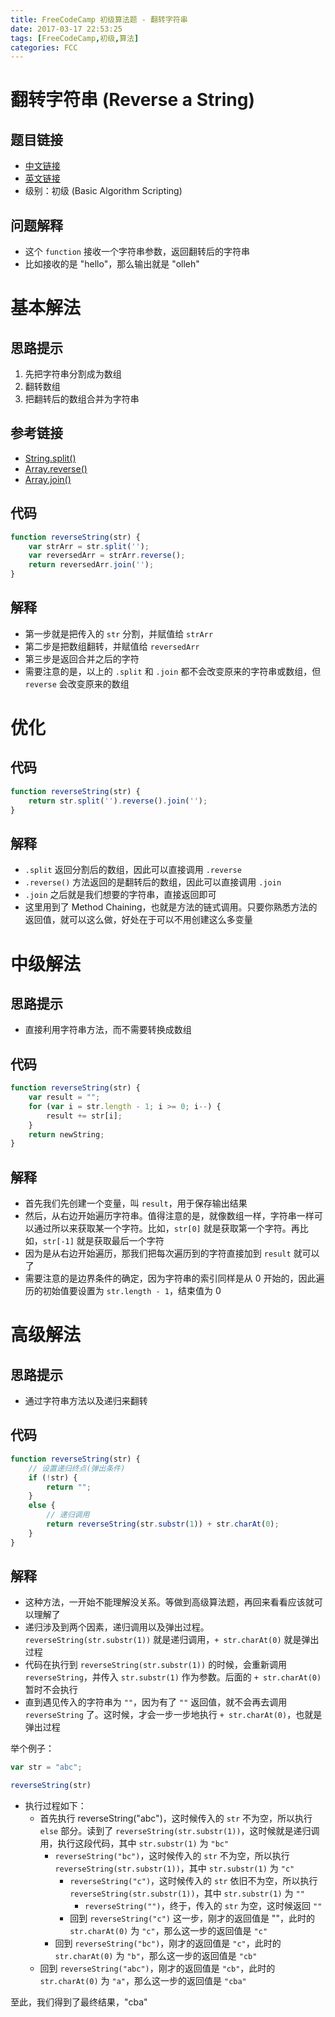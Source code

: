 ```yaml
---
title: FreeCodeCamp 初级算法题 - 翻转字符串
date: 2017-03-17 22:53:25
tags: [FreeCodeCamp,初级,算法]
categories: FCC
---
```

# 翻转字符串 (Reverse a String)

## 题目链接
- [中文链接](https://www.freecodecamp.cn/challenges/reverse-a-string)
- [英文链接](https://www.freecodecamp.com/challenges/reverse-a-string)
- 级别：初级 (Basic Algorithm Scripting)

## 问题解释
- 这个 `function` 接收一个字符串参数，返回翻转后的字符串
- 比如接收的是 "hello"，那么输出就是 "olleh"
<!-- more -->

# 基本解法
## 思路提示
1. 先把字符串分割成为数组
2. 翻转数组
3. 把翻转后的数组合并为字符串

## 参考链接
- [String.split()](https://developer.mozilla.org/zh-CN/docs/Web/JavaScript/Reference/Global_Objects/String/split)
- [Array.reverse()](https://developer.mozilla.org/zh-CN/docs/Web/JavaScript/Reference/Global_Objects/Array/reverse)
- [Array.join()](https://developer.mozilla.org/zh-CN/docs/Web/JavaScript/Reference/Global_Objects/Array/join)

## 代码
```js
function reverseString(str) {
    var strArr = str.split('');
    var reversedArr = strArr.reverse();
    return reversedArr.join('');
}
```

## 解释
- 第一步就是把传入的 `str` 分割，并赋值给 `strArr`
- 第二步是把数组翻转，并赋值给 `reversedArr`
- 第三步是返回合并之后的字符
- 需要注意的是，以上的 `.split` 和 `.join` 都不会改变原来的字符串或数组，但 `reverse` 会改变原来的数组

# 优化
## 代码
```js
function reverseString(str) {
    return str.split('').reverse().join('');
}
```

## 解释
- `.split` 返回分割后的数组，因此可以直接调用 `.reverse`
- `.reverse()` 方法返回的是翻转后的数组，因此可以直接调用 `.join`
- `.join` 之后就是我们想要的字符串，直接返回即可
- 这里用到了 Method Chaining，也就是方法的链式调用。只要你熟悉方法的返回值，就可以这么做，好处在于可以不用创建这么多变量

# 中级解法
## 思路提示
- 直接利用字符串方法，而不需要转换成数组

## 代码
```js
function reverseString(str) {
    var result = "";
    for (var i = str.length - 1; i >= 0; i--) {
        result += str[i];
    }
    return newString;
}
```

## 解释
- 首先我们先创建一个变量，叫 `result`，用于保存输出结果
- 然后，从右边开始遍历字符串。值得注意的是，就像数组一样，字符串一样可以通过所以来获取某一个字符。比如，`str[0]` 就是获取第一个字符。再比如，`str[-1]` 就是获取最后一个字符
- 因为是从右边开始遍历，那我们把每次遍历到的字符直接加到 `result` 就可以了
- 需要注意的是边界条件的确定，因为字符串的索引同样是从 0 开始的，因此遍历的初始值要设置为 `str.length - 1`，结束值为 0

# 高级解法
## 思路提示
- 通过字符串方法以及递归来翻转

## 代码
```js
function reverseString(str) {
    // 设置递归终点(弹出条件)
    if (!str) {
        return "";
    }
    else {
        // 递归调用
        return reverseString(str.substr(1)) + str.charAt(0);
    }
}
```

## 解释
- 这种方法，一开始不能理解没关系。等做到高级算法题，再回来看看应该就可以理解了
- 递归涉及到两个因素，递归调用以及弹出过程。`reverseString(str.substr(1))` 就是递归调用，`+ str.charAt(0)` 就是弹出过程
- 代码在执行到 `reverseString(str.substr(1))` 的时候，会重新调用 `reverseString`，并传入 `str.substr(1)` 作为参数。后面的 `+ str.charAt(0)` 暂时不会执行
- 直到遇见传入的字符串为 `""`，因为有了 `""` 返回值，就不会再去调用 `reverseString` 了。这时候，才会一步一步地执行 `+ str.charAt(0)`，也就是弹出过程

举个例子：
```js
var str = "abc";

reverseString(str)
```
- 执行过程如下：
	- 首先执行 reverseString("abc")，这时候传入的 `str` 不为空，所以执行 `else` 部分。读到了 `reverseString(str.substr(1))`，这时候就是递归调用，执行这段代码，其中 `str.substr(1)` 为 `"bc"`
		- `reverseString("bc")`，这时候传入的 `str` 不为空，所以执行 `reverseString(str.substr(1))`，其中 `str.substr(1)` 为 `"c"`
			- `reverseString("c")`，这时候传入的 `str` 依旧不为空，所以执行 `reverseString(str.substr(1))`，其中 `str.substr(1)` 为 `""`
				- `reverseString("")`，终于，传入的 `str` 为空，这时候返回 `""`
			- 回到 `reverseString("c")` 这一步，刚才的返回值是 ""，此时的 `str.charAt(0)` 为 `"c"`，那么这一步的返回值是 `"c"`
		- 回到 `reverseString("bc")`，刚才的返回值是 `"c"`，此时的 `str.charAt(0)` 为 `"b"`，那么这一步的返回值是 `"cb"`
	- 回到 `reverseString("abc")`，刚才的返回值是 `"cb"`，此时的 `str.charAt(0)` 为 `"a"`，那么这一步的返回值是 `"cba"`

至此，我们得到了最终结果，"cba"
